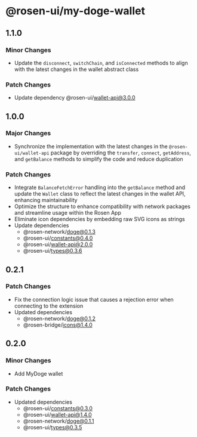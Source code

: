 # @rosen-ui/my-doge-wallet

## 1.1.0

### Minor Changes

- Update the `disconnect`, `switchChain`, and `isConnected` methods to align with the latest changes in the wallet abstract class

### Patch Changes

- Update dependency @rosen-ui/wallet-api@3.0.0

## 1.0.0

### Major Changes

- Synchronize the implementation with the latest changes in the `@rosen-ui/wallet-api` package by overriding the `transfer`, `connect`, `getAddress`, and `getBalance` methods to simplify the code and reduce duplication

### Patch Changes

- Integrate `BalanceFetchError` handling into the `getBalance` method and update the `Wallet` class to reflect the latest changes in the wallet API, enhancing maintainability
- Optimize the structure to enhance compatibility with network packages and streamline usage within the Rosen App
- Eliminate icon dependencies by embedding raw SVG icons as strings
- Update dependencies
  - @rosen-network/doge@0.1.3
  - @rosen-ui/constants@0.4.0
  - @rosen-ui/wallet-api@2.0.0
  - @rosen-ui/types@0.3.6

## 0.2.1

### Patch Changes

- Fix the connection logic issue that causes a rejection error when connecting to the extension
- Updated dependencies
  - @rosen-network/doge@0.1.2
  - @rosen-bridge/icons@1.4.0

## 0.2.0

### Minor Changes

- Add MyDoge wallet

### Patch Changes

- Updated dependencies
  - @rosen-ui/constants@0.3.0
  - @rosen-ui/wallet-api@1.4.0
  - @rosen-network/doge@0.1.1
  - @rosen-ui/types@0.3.5
